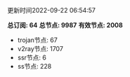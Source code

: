 更新时间2022-09-22 06:54:57

**总订阅: 64**
**总节点: 9987**
**有效节点: 2008**
- trojan节点: 67
- v2ray节点: 1707
- ssr节点: 6
- ss节点: 228
